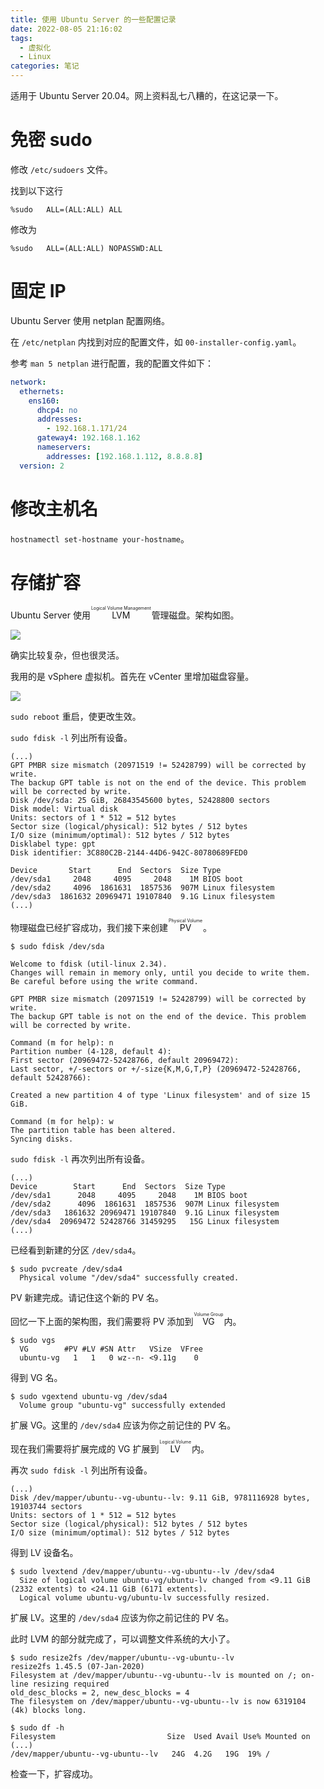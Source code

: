 ```yaml
---
title: 使用 Ubuntu Server 的一些配置记录
date: 2022-08-05 21:16:02
tags:
  - 虚拟化
  - Linux
categories: 笔记
---
```


适用于 Ubuntu Server 20.04。网上资料乱七八糟的，在这记录一下。

<!-- more -->

# 免密 sudo

修改 `/etc/sudoers` 文件。

找到以下这行

```
%sudo   ALL=(ALL:ALL) ALL
```

修改为 

```
%sudo   ALL=(ALL:ALL) NOPASSWD:ALL
```

# 固定 IP

Ubuntu Server 使用 netplan 配置网络。

在 `/etc/netplan` 内找到对应的配置文件，如 `00-installer-config.yaml`。

参考 `man 5 netplan` 进行配置，我的配置文件如下：

```yaml
network:
  ethernets:
    ens160:
      dhcp4: no
      addresses: 
        - 192.168.1.171/24
      gateway4: 192.168.1.162
      nameservers: 
        addresses: [192.168.1.112, 8.8.8.8]
  version: 2
```

# 修改主机名

`hostnamectl set-hostname your-hostname`。

# 存储扩容

Ubuntu Server 使用 <ruby><rb>LVM</rb><rt>Logical Volume Management</rt></ruby> 管理磁盘。架构如图。

![](https://img-cdn.akass.cn/12/2022/08/62ed0e2c364dd.png!wp)

确实比较复杂，但也很灵活。

我用的是 vSphere 虚拟机。首先在 vCenter 里增加磁盘容量。

![](https://img-cdn.akass.cn/12/2022/08/62ed0c9f7900f.png!wp)

`sudo reboot` 重启，使更改生效。

`sudo fdisk -l` 列出所有设备。

```
(...)
GPT PMBR size mismatch (20971519 != 52428799) will be corrected by write.
The backup GPT table is not on the end of the device. This problem will be corrected by write.
Disk /dev/sda: 25 GiB, 26843545600 bytes, 52428800 sectors
Disk model: Virtual disk    
Units: sectors of 1 * 512 = 512 bytes
Sector size (logical/physical): 512 bytes / 512 bytes
I/O size (minimum/optimal): 512 bytes / 512 bytes
Disklabel type: gpt
Disk identifier: 3C880C2B-2144-44D6-942C-80780689FED0

Device       Start      End  Sectors  Size Type
/dev/sda1     2048     4095     2048    1M BIOS boot
/dev/sda2     4096  1861631  1857536  907M Linux filesystem
/dev/sda3  1861632 20969471 19107840  9.1G Linux filesystem
(...)
```
物理磁盘已经扩容成功，我们接下来创建 <ruby><rb>PV</rb><rt>Physical Volume</rt></ruby> 。

```
$ sudo fdisk /dev/sda

Welcome to fdisk (util-linux 2.34).
Changes will remain in memory only, until you decide to write them.
Be careful before using the write command.

GPT PMBR size mismatch (20971519 != 52428799) will be corrected by write.
The backup GPT table is not on the end of the device. This problem will be corrected by write.

Command (m for help): n
Partition number (4-128, default 4): 
First sector (20969472-52428766, default 20969472): 
Last sector, +/-sectors or +/-size{K,M,G,T,P} (20969472-52428766, default 52428766): 

Created a new partition 4 of type 'Linux filesystem' and of size 15 GiB.

Command (m for help): w
The partition table has been altered.
Syncing disks.
```

`sudo fdisk -l` 再次列出所有设备。

```
(...)
Device        Start      End  Sectors  Size Type
/dev/sda1      2048     4095     2048    1M BIOS boot
/dev/sda2      4096  1861631  1857536  907M Linux filesystem
/dev/sda3   1861632 20969471 19107840  9.1G Linux filesystem
/dev/sda4  20969472 52428766 31459295   15G Linux filesystem
(...)
```

已经看到新建的分区 `/dev/sda4`。

```
$ sudo pvcreate /dev/sda4
  Physical volume "/dev/sda4" successfully created.
```

PV 新建完成。请记住这个新的 PV 名。

回忆一下上面的架构图，我们需要将 PV 添加到 <ruby><rb>VG</rb><rt>Volume Group</rt></ruby> 内。

```
$ sudo vgs
  VG        #PV #LV #SN Attr   VSize  VFree
  ubuntu-vg   1   1   0 wz--n- <9.11g    0 
```

得到 VG 名。

```
$ sudo vgextend ubuntu-vg /dev/sda4
  Volume group "ubuntu-vg" successfully extended
```

扩展 VG。这里的 `/dev/sda4` 应该为你之前记住的 PV 名。

现在我们需要将扩展完成的 VG 扩展到 <ruby><rb>LV</rb><rt>Logical Volume</rt></ruby> 内。

再次 `sudo fdisk -l` 列出所有设备。

```
(...)
Disk /dev/mapper/ubuntu--vg-ubuntu--lv: 9.11 GiB, 9781116928 bytes, 19103744 sectors
Units: sectors of 1 * 512 = 512 bytes
Sector size (logical/physical): 512 bytes / 512 bytes
I/O size (minimum/optimal): 512 bytes / 512 bytes
```

得到 LV 设备名。

```
$ sudo lvextend /dev/mapper/ubuntu--vg-ubuntu--lv /dev/sda4
  Size of logical volume ubuntu-vg/ubuntu-lv changed from <9.11 GiB (2332 extents) to <24.11 GiB (6171 extents).
  Logical volume ubuntu-vg/ubuntu-lv successfully resized.
```

扩展 LV。这里的 `/dev/sda4` 应该为你之前记住的 PV 名。

此时 LVM 的部分就完成了，可以调整文件系统的大小了。

```
$ sudo resize2fs /dev/mapper/ubuntu--vg-ubuntu--lv
resize2fs 1.45.5 (07-Jan-2020)
Filesystem at /dev/mapper/ubuntu--vg-ubuntu--lv is mounted on /; on-line resizing required
old_desc_blocks = 2, new_desc_blocks = 4
The filesystem on /dev/mapper/ubuntu--vg-ubuntu--lv is now 6319104 (4k) blocks long.
```

```
$ sudo df -h
Filesystem                         Size  Used Avail Use% Mounted on
(...)
/dev/mapper/ubuntu--vg-ubuntu--lv   24G  4.2G   19G  19% /
```

检查一下，扩容成功。


